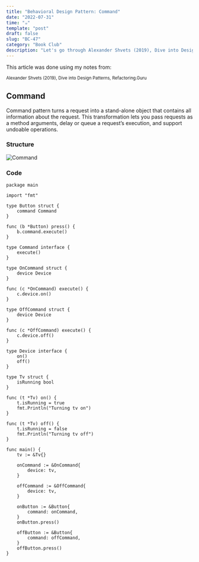 ```yaml
---
title: "Behavioral Design Pattern: Command"
date: "2022-07-31"
time: "☕️"
template: "post"
draft: false
slug: "BC-47"
category: "Book Club"
description: "Let's go through Alexander Shvets (2019), Dive into Design Patterns, Behavioral Deisgn Patterns"
---
```


This article was done using my notes from:

<sub>Alexander Shvets (2019), Dive into Design Patterns, Refactoring.Guru</sub>

##  Command

Command pattern turns a request into a stand-alone object that contains all information about the request. This transformation lets you pass requests as a method arguments, delay or queue a request’s execution, and support undoable operations.

### Structure

![Command](/media/architecture/command-pattern.png)

### Code

```
package main

import "fmt"

type Button struct {
	command Command
}

func (b *Button) press() {
	b.command.execute()
}

type Command interface {
	execute()
}

type OnCommand struct {
	device Device
}

func (c *OnCommand) execute() {
	c.device.on()
}

type OffCommand struct {
	device Device
}

func (c *OffCommand) execute() {
	c.device.off()
}

type Device interface {
	on()
	off()
}

type Tv struct {
	isRunning bool
}

func (t *Tv) on() {
	t.isRunning = true
	fmt.Println("Turning tv on")
}

func (t *Tv) off() {
	t.isRunning = false
	fmt.Println("Turning tv off")
}

func main() {
	tv := &Tv{}

	onCommand := &OnCommand{
		device: tv,
	}

	offCommand := &OffCommand{
		device: tv,
	}

	onButton := &Button{
		command: onCommand,
	}
	onButton.press()

	offButton := &Button{
		command: offCommand,
	}
	offButton.press()
}
```
